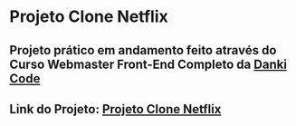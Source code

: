 # Projeto Clone Netflix 

## Projeto prático em andamento feito através do Curso Webmaster Front-End Completo da [Danki Code](https://cursos.dankicode.com/)

## Link do Projeto: [Projeto Clone Netflix](https://marcelo-rafael.github.io/projeto-clone-netflix)
